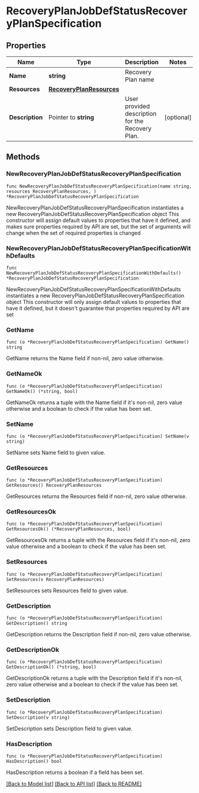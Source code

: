 # RecoveryPlanJobDefStatusRecoveryPlanSpecification

## Properties

Name | Type | Description | Notes
------------ | ------------- | ------------- | -------------
**Name** | **string** | Recovery Plan name | 
**Resources** | [**RecoveryPlanResources**](RecoveryPlanResources.md) |  | 
**Description** | Pointer to **string** | User provided description for the Recovery Plan. | [optional] 

## Methods

### NewRecoveryPlanJobDefStatusRecoveryPlanSpecification

`func NewRecoveryPlanJobDefStatusRecoveryPlanSpecification(name string, resources RecoveryPlanResources, ) *RecoveryPlanJobDefStatusRecoveryPlanSpecification`

NewRecoveryPlanJobDefStatusRecoveryPlanSpecification instantiates a new RecoveryPlanJobDefStatusRecoveryPlanSpecification object
This constructor will assign default values to properties that have it defined,
and makes sure properties required by API are set, but the set of arguments
will change when the set of required properties is changed

### NewRecoveryPlanJobDefStatusRecoveryPlanSpecificationWithDefaults

`func NewRecoveryPlanJobDefStatusRecoveryPlanSpecificationWithDefaults() *RecoveryPlanJobDefStatusRecoveryPlanSpecification`

NewRecoveryPlanJobDefStatusRecoveryPlanSpecificationWithDefaults instantiates a new RecoveryPlanJobDefStatusRecoveryPlanSpecification object
This constructor will only assign default values to properties that have it defined,
but it doesn't guarantee that properties required by API are set

### GetName

`func (o *RecoveryPlanJobDefStatusRecoveryPlanSpecification) GetName() string`

GetName returns the Name field if non-nil, zero value otherwise.

### GetNameOk

`func (o *RecoveryPlanJobDefStatusRecoveryPlanSpecification) GetNameOk() (*string, bool)`

GetNameOk returns a tuple with the Name field if it's non-nil, zero value otherwise
and a boolean to check if the value has been set.

### SetName

`func (o *RecoveryPlanJobDefStatusRecoveryPlanSpecification) SetName(v string)`

SetName sets Name field to given value.


### GetResources

`func (o *RecoveryPlanJobDefStatusRecoveryPlanSpecification) GetResources() RecoveryPlanResources`

GetResources returns the Resources field if non-nil, zero value otherwise.

### GetResourcesOk

`func (o *RecoveryPlanJobDefStatusRecoveryPlanSpecification) GetResourcesOk() (*RecoveryPlanResources, bool)`

GetResourcesOk returns a tuple with the Resources field if it's non-nil, zero value otherwise
and a boolean to check if the value has been set.

### SetResources

`func (o *RecoveryPlanJobDefStatusRecoveryPlanSpecification) SetResources(v RecoveryPlanResources)`

SetResources sets Resources field to given value.


### GetDescription

`func (o *RecoveryPlanJobDefStatusRecoveryPlanSpecification) GetDescription() string`

GetDescription returns the Description field if non-nil, zero value otherwise.

### GetDescriptionOk

`func (o *RecoveryPlanJobDefStatusRecoveryPlanSpecification) GetDescriptionOk() (*string, bool)`

GetDescriptionOk returns a tuple with the Description field if it's non-nil, zero value otherwise
and a boolean to check if the value has been set.

### SetDescription

`func (o *RecoveryPlanJobDefStatusRecoveryPlanSpecification) SetDescription(v string)`

SetDescription sets Description field to given value.

### HasDescription

`func (o *RecoveryPlanJobDefStatusRecoveryPlanSpecification) HasDescription() bool`

HasDescription returns a boolean if a field has been set.


[[Back to Model list]](../README.md#documentation-for-models) [[Back to API list]](../README.md#documentation-for-api-endpoints) [[Back to README]](../README.md)


